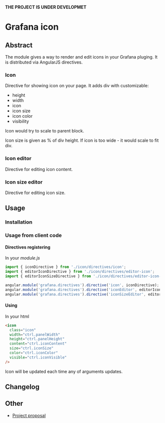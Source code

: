 **THE PROJECT IS UNDER DEVELOPMET**

# Grafana icon

## Abstract

The module gives a way to render and edit icons in your Grafana pluging.
It is distributed via AngularJS directives.

### Icon
Directive for showing icon on your page. 
It adds div with customizable:
* height
* width
* icon
* icon size
* icon color
* visibility


Icon would try to scale to parent block.

Icon size is given as % of div height. If icon is too wide - it would scale to fit div.
### Icon editor
Directive for editing icon content.
### Icon size editor 
Directive for editing icon size.

## Usage

### Installation
### Usage from client code
#### Directives registering
In your *module.js*
```javascript
import { iconDirective } from './icon/directives/icon';
import { editorIconDirective } from './icon/directives/editor-icon';
import { editorIconSizeDirective } from './icon/directives/editor-icon-size';

angular.module('grafana.directives').directive('icon', iconDirective);
angular.module('grafana.directives').directive('iconEditor', editorIconDirective);
angular.module('grafana.directives').directive('iconSizeEditor', editorIconSizeDirective);
```
#### Using
In your html
```html
<icon
  class="icon"
  width="ctrl.panelWidth"
  height="ctrl.panelHeight"
  content="ctrl.iconContent"
  size="ctrl.iconSize"
  color="ctrl.iconColor"
  visible="ctrl.iconVisible"
/>
```
Icon will be updated each time any of arguments updates.
## Changelog


## Other 

* [Project proposal](https://github.com/CorpGlory/grafana-icon/blob/master/proposal.md)
